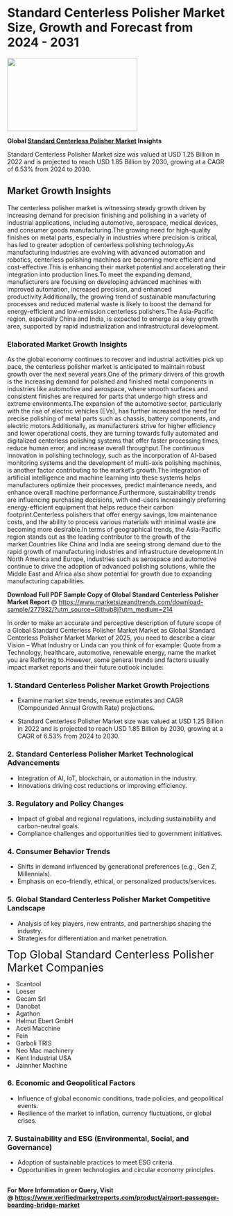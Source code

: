 <H1>Standard Centerless Polisher Market Size, Growth and Forecast from 2024 - 2031</H1><img class="aligncenter size-medium wp-image-584254" src="https://thirdeyenews.in/wp-content/uploads/2024/09/Global-Market-Research-300x168.jpeg" alt="" width="300" height="168" /><p><strong>Global&nbsp;<a href="https://www.marketsizeandtrends.com/download-sample/277932/?utm_source=Github8j?utm_medium=214">Standard Centerless Polisher Market</a> Insights</strong></p><p>Standard Centerless Polisher Market size was valued at USD 1.25 Billion in 2022 and is projected to reach USD 1.85 Billion by 2030, growing at a CAGR of 6.53% from 2024 to 2030.</p><p><h2>Market Growth Insights</h2> The centerless polisher market is witnessing steady growth driven by increasing demand for precision finishing and polishing in a variety of industrial applications, including automotive, aerospace, medical devices, and consumer goods manufacturing.The growing need for high-quality finishes on metal parts, especially in industries where precision is critical, has led to greater adoption of centerless polishing technology.As manufacturing industries are evolving with advanced automation and robotics, centerless polishing machines are becoming more efficient and cost-effective.This is enhancing their market potential and accelerating their integration into production lines.To meet the expanding demand, manufacturers are focusing on developing advanced machines with improved automation, increased precision, and enhanced productivity.Additionally, the growing trend of sustainable manufacturing processes and reduced material waste is likely to boost the demand for energy-efficient and low-emission centerless polishers.The Asia-Pacific region, especially China and India, is expected to emerge as a key growth area, supported by rapid industrialization and infrastructural development. <h3>Elaborated Market Growth Insights</h3> As the global economy continues to recover and industrial activities pick up pace, the centerless polisher market is anticipated to maintain robust growth over the next several years.One of the primary drivers of this growth is the increasing demand for polished and finished metal components in industries like automotive and aerospace, where smooth surfaces and consistent finishes are required for parts that undergo high stress and extreme environments.The expansion of the automotive sector, particularly with the rise of electric vehicles (EVs), has further increased the need for precise polishing of metal parts such as chassis, battery components, and electric motors.Additionally, as manufacturers strive for higher efficiency and lower operational costs, they are turning towards fully automated and digitalized centerless polishing systems that offer faster processing times, reduce human error, and increase overall throughput.The continuous innovation in polishing technology, such as the incorporation of AI-based monitoring systems and the development of multi-axis polishing machines, is another factor contributing to the market’s growth.The integration of artificial intelligence and machine learning into these systems helps manufacturers optimize their processes, predict maintenance needs, and enhance overall machine performance.Furthermore, sustainability trends are influencing purchasing decisions, with end-users increasingly preferring energy-efficient equipment that helps reduce their carbon footprint.Centerless polishers that offer energy savings, low maintenance costs, and the ability to process various materials with minimal waste are becoming more desirable.In terms of geographical trends, the Asia-Pacific region stands out as the leading contributor to the growth of the market.Countries like China and India are seeing strong demand due to the rapid growth of manufacturing industries and infrastructure development.In North America and Europe, industries such as aerospace and automotive continue to drive the adoption of advanced polishing solutions, while the Middle East and Africa also show potential for growth due to expanding manufacturing capabilities.</p><p><span class=""><strong>Download Full PDF Sample Copy of Global Standard Centerless Polisher Market Report</strong> @ <a href="https://www.marketsizeandtrends.com/download-sample/277932/?utm_source=Github8j?utm_medium=214" target="_blank">https://www.marketsizeandtrends.com/download-sample/277932/?utm_source=Github8j?utm_medium=214</a></span></p><p>In order to make an accurate and perceptive description of future scope of a Global&nbsp;Standard Centerless Polisher Market Market as Global&nbsp;Standard Centerless Polisher Market Market of 2025, you need to describe a clear Vision &ndash; What Industry or Linda can you think of for example: Quote from a Technology, healthcare, automotive, renewable energy, name the market you are Reffering to.However, some general trends and factors usually impact market reports and their future outlook include:</p><h3>1.&nbsp;<strong>Standard Centerless Polisher Market Growth Projections</strong></h3><ul><li>Examine market size trends, revenue estimates and CAGR (Compounded Annual Growth Rate) projections.</li><li><p>Standard Centerless Polisher Market size was valued at USD 1.25 Billion in 2022 and is projected to reach USD 1.85 Billion by 2030, growing at a CAGR of 6.53% from 2024 to 2030.</p></li></ul><h3>2.&nbsp;<strong>Standard Centerless Polisher Market Technological Advancements</strong></h3><ul><li>Integration of AI, IoT, blockchain, or automation in the industry.</li><li>Innovations driving cost reductions or improving efficiency.</li></ul><h3>3.&nbsp;<strong>Regulatory and Policy Changes</strong></h3><ul><li>Impact of global and regional regulations, including sustainability and carbon-neutral goals.</li><li>Compliance challenges and opportunities tied to government initiatives.</li></ul><h3>4.&nbsp;<strong>Consumer Behavior Trends</strong></h3><ul><li>Shifts in demand influenced by generational preferences (e.g., Gen Z, Millennials).</li><li>Emphasis on eco-friendly, ethical, or personalized products/services.</li></ul><h3>5.&nbsp;<strong>Global Standard Centerless Polisher Market Competitive Landscape</strong></h3><ul><li>Analysis of key players, new entrants, and partnerships shaping the industry.</li><li>Strategies for differentiation and market penetration.</li></ul><p data-pm-slice="1 1 []"><span style="color: inherit; font-family: inherit; font-size: 25px;">Top Global Standard Centerless Polisher Market Companies</span></p><div class="" data-test-id=""><p><li>Scantool</li><li> Loeser</li><li> Gecam Srl</li><li> Danobat</li><li> Agathon</li><li> Helmut Ebert GmbH</li><li> Aceti Macchine</li><li> Fein</li><li> Garboli TRIS</li><li> Neo Mac machinery</li><li> Kent Industrial USA</li><li> Jainnher Machine</li></p></div><h3>6.&nbsp;<strong>Economic and Geopolitical Factors</strong></h3><ul><li>Influence of global economic conditions, trade policies, and geopolitical events.</li><li>Resilience of the market to inflation, currency fluctuations, or global crises.</li></ul><h3>7.&nbsp;<strong>Sustainability and ESG (Environmental, Social, and Governance)</strong></h3><ul><li>Adoption of sustainable practices to meet ESG criteria.</li><li>Opportunities in green technologies and circular economy principles.</li></ul><h2><strong style="font-size: 14px;">For More Information or Query, Visit @&nbsp;</strong><a style="background-color: #ffffff; font-size: 14px;" href="https://www.marketsizeandtrends.com/report/standard-centerless-polisher-market/" target="_blank">https://www.verifiedmarketreports.com/product/airport-passenger-boarding-bridge-market</a></h2>